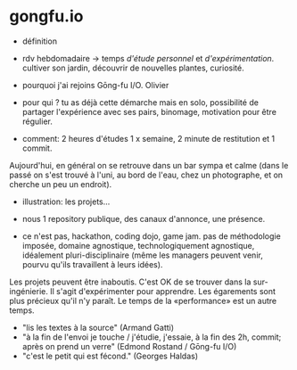 # gongfu.io

- définition


- rdv hebdomadaire -> temps *d'étude personnel* et *d'expérimentation*. cultiver son jardin, découvrir de nouvelles plantes, curiosité.

- pourquoi j'ai rejoins Gōng-fu I/O. Olivier 


- pour qui ? tu as déjà cette démarche mais en solo, possibilité de partager l'expérience avec ses pairs, binomage, motivation pour être régulier. 

- comment: 2 heures d'études 1 x semaine, 2 minute de restitution et 1 commit.

Aujourd'hui, en général on se retrouve dans un bar sympa et calme (dans le passé on s'est trouvé à l'uni, au bord de l'eau, chez un photographe, et on cherche un peu un endroit).

- illustration: les projets…

- nous 1 repository publique, des canaux d'annonce, une présence.

- ce n'est pas, hackathon, coding dojo, game jam. pas de méthodologie imposée, domaine agnostique, technologiquement agnostique, idéalement pluri-disciplinaire (même les managers peuvent venir, pourvu qu'ils travaillent à leurs idées).

Les projets peuvent être inaboutis. C'est OK de se trouver dans la sur-ingénierie. Il s'agit d'expérimenter pour apprendre. Les égarements sont plus précieux qu'il n'y paraît. Le temps de la «performance» est un autre temps.

- "lis les textes à la source" (Armand Gatti)
- "à la fin de l'envoi je touche / j'étudie, j'essaie, à la fin des 2h, commit; après on prend un verre" (Edmond Rostand / Gōng-fu I/O)
- "c'est le petit qui est fécond." (Georges Haldas)
